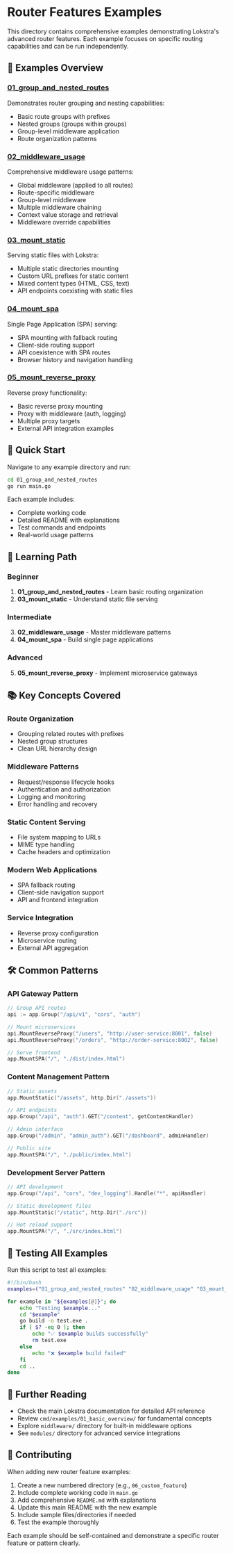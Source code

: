 # Router Features Examples

This directory contains comprehensive examples demonstrating Lokstra's advanced router features. Each example focuses on specific routing capabilities and can be run independently.

## 📁 Examples Overview

### [01_group_and_nested_routes](./01_group_and_nested_routes/)
Demonstrates router grouping and nesting capabilities:
- Basic route groups with prefixes
- Nested groups (groups within groups)
- Group-level middleware application
- Route organization patterns

### [02_middleware_usage](./02_middleware_usage/)
Comprehensive middleware usage patterns:
- Global middleware (applied to all routes)
- Route-specific middleware
- Group-level middleware
- Multiple middleware chaining
- Context value storage and retrieval
- Middleware override capabilities

### [03_mount_static](./03_mount_static/)
Serving static files with Lokstra:
- Multiple static directories mounting
- Custom URL prefixes for static content
- Mixed content types (HTML, CSS, text)
- API endpoints coexisting with static files

### [04_mount_spa](./04_mount_spa/)
Single Page Application (SPA) serving:
- SPA mounting with fallback routing
- Client-side routing support
- API coexistence with SPA routes
- Browser history and navigation handling

### [05_mount_reverse_proxy](./05_mount_reverse_proxy/)
Reverse proxy functionality:
- Basic reverse proxy mounting
- Proxy with middleware (auth, logging)
- Multiple proxy targets
- External API integration examples

## 🚀 Quick Start

Navigate to any example directory and run:

```bash
cd 01_group_and_nested_routes
go run main.go
```

Each example includes:
- Complete working code
- Detailed README with explanations
- Test commands and endpoints
- Real-world usage patterns

## 🎯 Learning Path

### Beginner
1. **01_group_and_nested_routes** - Learn basic routing organization
2. **03_mount_static** - Understand static file serving

### Intermediate  
3. **02_middleware_usage** - Master middleware patterns
4. **04_mount_spa** - Build single page applications

### Advanced
5. **05_mount_reverse_proxy** - Implement microservice gateways

## 📚 Key Concepts Covered

### Route Organization
- Grouping related routes with prefixes
- Nested group structures
- Clean URL hierarchy design

### Middleware Patterns
- Request/response lifecycle hooks
- Authentication and authorization
- Logging and monitoring
- Error handling and recovery

### Static Content Serving
- File system mapping to URLs
- MIME type handling
- Cache headers and optimization

### Modern Web Applications
- SPA fallback routing
- Client-side navigation support
- API and frontend integration

### Service Integration
- Reverse proxy configuration
- Microservice routing
- External API aggregation

## 🛠️ Common Patterns

### API Gateway Pattern
```go
// Group API routes
api := app.Group("/api/v1", "cors", "auth")

// Mount microservices
api.MountReverseProxy("/users", "http://user-service:8001", false)
api.MountReverseProxy("/orders", "http://order-service:8002", false)

// Serve frontend
app.MountSPA("/", "./dist/index.html")
```

### Content Management Pattern
```go
// Static assets
app.MountStatic("/assets", http.Dir("./assets"))

// API endpoints  
app.Group("/api", "auth").GET("/content", getContentHandler)

// Admin interface
app.Group("/admin", "admin_auth").GET("/dashboard", adminHandler)

// Public site
app.MountSPA("/", "./public/index.html")
```

### Development Server Pattern
```go
// API development
app.Group("/api", "cors", "dev_logging").Handle("*", apiHandler)

// Static development files
app.MountStatic("/static", http.Dir("./src"))

// Hot reload support
app.MountSPA("/", "./src/index.html")
```

## 🔧 Testing All Examples

Run this script to test all examples:

```bash
#!/bin/bash
examples=("01_group_and_nested_routes" "02_middleware_usage" "03_mount_static" "04_mount_spa" "05_mount_reverse_proxy")

for example in "${examples[@]}"; do
    echo "Testing $example..."
    cd "$example"
    go build -o test.exe .
    if [ $? -eq 0 ]; then
        echo "✅ $example builds successfully"
        rm test.exe
    else
        echo "❌ $example build failed"
    fi
    cd ..
done
```

## 📖 Further Reading

- Check the main Lokstra documentation for detailed API reference
- Review `cmd/examples/01_basic_overview/` for fundamental concepts
- Explore `middleware/` directory for built-in middleware options
- See `modules/` directory for advanced service integrations

## 🤝 Contributing

When adding new router feature examples:

1. Create a new numbered directory (e.g., `06_custom_feature`)
2. Include complete working code in `main.go`
3. Add comprehensive `README.md` with explanations
4. Update this main README with the new example
5. Include sample files/directories if needed
6. Test the example thoroughly

Each example should be self-contained and demonstrate a specific router feature or pattern clearly.
